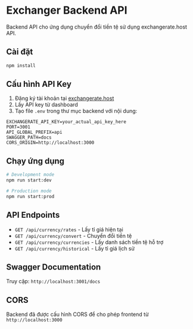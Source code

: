 # Exchanger Backend API

Backend API cho ứng dụng chuyển đổi tiền tệ sử dụng exchangerate.host API.

## Cài đặt

```bash
npm install
```

## Cấu hình API Key

1. Đăng ký tài khoản tại [exchangerate.host](https://exchangerate.host/quickstart)
2. Lấy API key từ dashboard
3. Tạo file `.env` trong thư mục backend với nội dung:

```env
EXCHANGERATE_API_KEY=your_actual_api_key_here
PORT=3001
API_GLOBAL_PREFIX=api
SWAGGER_PATH=docs
CORS_ORIGIN=http://localhost:3000
```

## Chạy ứng dụng

```bash
# Development mode
npm run start:dev

# Production mode
npm run start:prod
```

## API Endpoints

- `GET /api/currency/rates` - Lấy tỉ giá hiện tại
- `GET /api/currency/convert` - Chuyển đổi tiền tệ
- `GET /api/currency/currencies` - Lấy danh sách tiền tệ hỗ trợ
- `GET /api/currency/historical` - Lấy tỉ giá lịch sử

## Swagger Documentation

Truy cập: `http://localhost:3001/docs`

## CORS

Backend đã được cấu hình CORS để cho phép frontend từ `http://localhost:3000`
